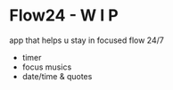 # Flow24 - W I P

app that helps u stay in focused flow 24/7
- timer
- focus musics
- date/time & quotes

